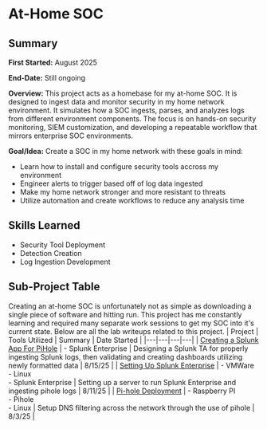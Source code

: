 # At-Home SOC 
## Summary
**First Started:** August 2025

**End-Date:** Still ongoing

**Overview:** This project acts as a homebase for my at-home SOC. It is designed to ingest data and monitor security in my home network environment. It simulates how a SOC ingests, parses, and analyzes logs from different environment components. The focus is on hands-on security monitoring, SIEM customization, and developing a repeatable workflow that mirrors enterprise SOC environments.

**Goal/Idea:** Create a SOC in my home network with these goals in mind:
- Learn how to install and configure security tools accross my environment
- Engineer alerts to trigger based off of log data ingested
- Make my home network stronger and more resistant to threats
- Utilize automation and create workflows to reduce any analysis time

## Skills Learned
- Security Tool Deployment
- Detection Creation
- Log Ingestion Development
  
## Sub-Project Table
Creating an at-home SOC is unfortunately not as simple as downloading a single piece of software and hitting run. This project has me constantly learning and required many separate work sessions to get my SOC into it's current state. Below are all the lab writeups related to this project. 
| Project | Tools Utilized | Summary | Date Started |
|---|---|---|---|
| [Creating a Splunk App For PiHole](pihole-ta.md) | - Splunk Enterprise | Designing a Splunk TA for properly ingesting Splunk logs, then validating and creating dashboards utilizing newly formatted data | 8/15/25 |
| [Setting Up Splunk Enterprise](splunk-setup.md) | - VMWare<br>- Linux<br>- Splunk Enterprise | Setting up a server to run Splunk Enterprise and ingesting pihole logs | 8/11/25 |
| [Pi-hole Deployment](pihole.md) | - Raspberry PI<br>- Pihole<br>- Linux | Setup DNS filtering across the network through the use of pihole | 8/3/25 |
